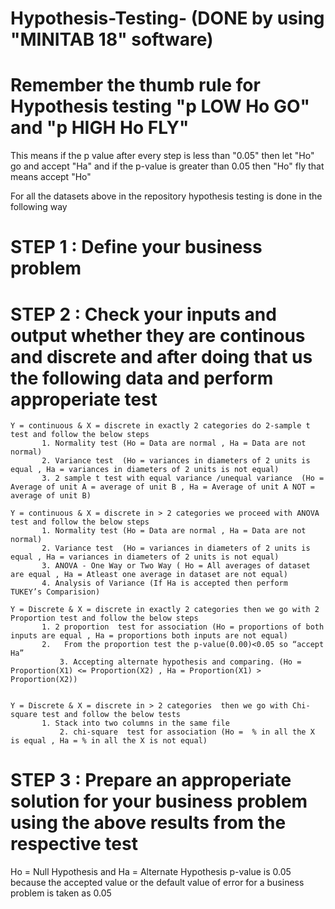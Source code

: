 # Hypothesis-Testing- (DONE by using "MINITAB 18" software)

 # Remember the thumb rule for Hypothesis testing "p LOW Ho GO" and "p HIGH Ho FLY"
  This means if the p value after every step is less than "0.05" then let "Ho" go and accept "Ha" and if the p-value is greater than 0.05 then "Ho" fly that means accept "Ho"

For all the datasets above in the repository hypothesis testing is done in the following way 

# STEP 1 : Define your business problem

# STEP 2 : Check your inputs and output whether they are continous and discrete and after doing that us the following data and perform approperiate test

    Y = continuous & X = discrete in exactly 2 categories do 2-sample t test and follow the below steps 
           1. Normality test (Ho = Data are normal , Ha = Data are not normal)
           2. Variance test  (Ho = variances in diameters of 2 units is equal , Ha = variances in diameters of 2 units is not equal)
           3. 2 sample t test with equal variance /unequal variance  (Ho = Average of unit A = average of unit B , Ha = Average of unit A NOT = average of unit B)
    
    Y = continuous & X = discrete in > 2 categories we proceed with ANOVA test and follow the below steps 
           1. Normality test (Ho = Data are normal , Ha = Data are not normal)
           2. Variance test  (Ho = variances in diameters of 2 units is equal , Ha = variances in diameters of 2 units is not equal)
           3. ANOVA - One Way or Two Way ( Ho = All averages of dataset are equal , Ha = Atleast one average in dataset are not equal)
           4. Analysis of Variance (If Ha is accepted then perform  TUKEY’s Comparision)
  	
    Y = Discrete & X = discrete in exactly 2 categories then we go with 2 Proportion test and follow the below steps 
           1. 2 proportion  test for association (Ho = proportions of both inputs are equal , Ha = proportions both inputs are not equal)
           2.	From the proportion test the p-value(0.00)<0.05 so “accept Ha”
		       3. Accepting alternate hypothesis and comparing. (Ho = Proportion(X1) <= Proportion(X2) , Ha = Proportion(X1) > Proportion(X2))


    Y = Discrete & X = discrete in > 2 categories  then we go with Chi-square test and follow the below tests
           1. Stack into two columns in the same file
		       2. chi-square  test for association (Ho =  % in all the X is equal , Ha = % in all the X is not equal)
			   
# STEP 3 : Prepare an approperiate solution for your business problem using the above results from the respective test

Ho = Null Hypothesis and Ha = Alternate Hypothesis 
p-value is 0.05 because the accepted value or the default value of error for a business problem is taken as 0.05
